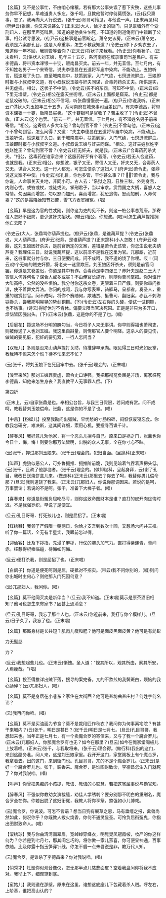 <!-- { "loadSidebar": true } -->
【幺篇】又不是公事忙，不由咱心绪穰。若有那大公事失误了惹下灾殃，这些儿事务你早不记想，早难道贵人多忘。张千呵，且教他暂时停待莫慌张。(云)我只禀事，忘了。我再向大人行说去。(张千云)哥哥可怜见，与他说一声。(正末再见科)(府尹云)张鼎，你又来说甚么？(正末云)大人，恰才出的衙门，只见禀墙外有个受刑妇人，在那里声冤叫屈。知道的是他贪生怕死，不知道的则道俺衙门中错断了公事。相公试寻思波。(府尹云)这桩事是前官断定，萧令史该房。(正末云)萧令史，我须是六案都孔目，这是人命重事，怎生不教我知道？(令史云)你下乡劝农去了，难道你一年不回，我则管等着你？(正末云)将状子来我看。(令史云)你看状子。(正末看科，云)供状人刘玉娘，见年三十五岁，系河南府在城录事司当差民户。有夫李德昌，将带资本课银一十锭，贩南昌买卖。前去一年，并无音信。至七月内，有不知姓名男子一个来寄信，说夫李德昌在五道将军庙中染病，不能动止。五娘听言，慌速雇了头口，直至城南庙中，扶策到家，入门气绝，七窍迸流鲜血。玉娘即时报与小叔叔李文道，有小叔叔说玉娘与奸夫同谋，合毒药药杀丈夫。所供是实，并无虚捏。相公，这状子不中使。(令史云)买不的东西，可知不中使。(正末云)四下里无墙壁。(令史云)相公在露天坐衙哩。(正末云)上面都是窟笼。(令史云)都是老鼠咬破的。(正末云)相公不信呵，听张鼎慢慢说一遍。(府尹云)你说我听。(正末云)"供状人刘玉娘年三十五岁，系河南府在城录事司当差民户。有夫李德昌，将带资本课银一十锭，贩南昌买卖。"这十锭银可是官收了？苦主收了？(令史云)不曾收。(正末云)这个也罢。"前去一年，并无音信。于七月内，有不知姓名男子前来寄信。"相公。这寄信人多大年纪？曾勾到官不曾？(令史云)不曾勾他。(正末云)这个不曾勾到官，怎么问得？又道："夫主李德昌在五道将军庙中染病，不能动止。玉娘听说，慌速雇了头口，到于城南庙中，扶策到家，入门气绝，七窍迸流鲜血。玉娘即时报与小叔叔李文道。小叔叔说玉娘与奸夫同谋。"相公，这奸夫姓张姓李姓赵姓王？曾勾到官不曾？(令史云)若无奸夫，就是我。(正末云)"合毒药药杀丈夫。"相公，这毒药在谁家合来？这服药好歹有个着落。(令史云)若无人合这药，也就是我。(正末云)相公，你想波，银子又无，寄信人又无，奸夫又无，合毒药人又无，谋合人又无。这一行人都无，可怎生便杀了这妇人？(府尹云)萧令史，张鼎说这文案不中使。(令史云)张孔目，你也多管，干你甚么事？(?
┰?萧令史，我与你说。人命事关天关地，非同小可。古人去："系狱之囚，日胜三秋。外则身苦，内则心忧。或笞或杖，或徒或流，掌刑君子，当以审求。赏罚国之大柄，喜怒人之常情。勿因喜而增赏，勿以怒而加刑。喜而增赏，犹恐追悔。怒而加刑，人命何辜？"这的是霜降始知节妇苦，雪飞方表窦娥冤。(唱)

【幺篇】早是这为官的性忒刚，则你这为吏的见不长，则这一桩公事总荒唐。那寄信人怎好不细防，更少这奸夫招状。(带云)相公，你想波。(唱)可怎生葫芦提推拥他亡云阳？

(令史云)大人，张鼎骂你葫芦提也。(府尹云)张鼎，是谁葫芦提？(令史云)张鼎说，大人葫芦提。(府尹云)张鼎，是谁葫芦提？(正末跪科)小人怎敢！(府尹云)张鼎，这刘玉娘因奸杀夫，是前官断定的文案，差错是萧令史该管，你怎生说老夫葫芦提？我理任三日，就说我葫芦提，这以前须不是我在这里为官。兀那厮，近前来，这桩事就分付与你，三日便要问成。问不成呵，我不道的饶了你哩。哎！(词云)你个无端的贼吏奸猾，将老夫一谜里欺压。刘玉娘因奸杀夫，须则是前官问罢。你道是文卷差迟，你道是其中有诈。合毒药是李四张三？养奸夫是赵二王大？寄信人何姓何名？谋合人或多或寡？不由俺官长施行，则随你曹司掌把。你对谁行大叫高呼，公然的没些惧怕。我分付你这宗文卷，更限着三日严假。则要你审问推详，使不着舞文弄法。你问的成呵，我与你写表章，骑驿马，呈都省，奏圣人，重重的赐赏封官。问不成呵，将你个赛随何，欺陆贾、挺曹司、翻旧案，赤瓦不刺海猢狲头，尝我那明晃晃的势剑铜铡。(下)(令史云)左右你的头硬，便试一试铜铡，也不妨事。(诗云)得好休时不肯休。偏要立限当官决死囚。正是是非只为多开口，烦恼皆因强出头。(下)(正末云)张鼎，这是你的不是了也。(唱)

【后庭花】揽这场不分明的腌勾当，今日将子人来无事讲。你早则得福也萧司吏，则被你送了人也刘玉娘。我这里自斟量，则俺那官人要个明降。这杀人的要见伤，做贼的要见脏，犯奸的要见双，一行人怎问当？

【双雁儿】多则是没来山葫芦提打关防，待推辞早承向。眼见得三日时光如反掌，教我待不慌来怎个慌？待不忙来怎不忙？

(云)张千，将刘玉娘下在死囚牢中去。(张千云)理会的。(正末唱)

【浪里来煞】那刘五娘罪责虚，萧令史口诤强。我把那衔冤负屈是非场，离家枉死李德昌，知他来怎生身丧？我直教平人无事罪人偿。(下)

第四折

(正末上，云)自家张鼎是也。奉相公台旨，与我三日假限，若问成有赏。问不成呵，教我替刘玉娘偿命。张鼎，这是你的不是了也。(唱)

【中吕】【粉蝶儿】投至我勘问出强贼，早忧愁的寸肠粉碎，闷恹恹废寝忘食。你教我怎研穷，难决断，这其间详细，索用心机，要搜寻百谋千计。

【醉春风】我好意儿劝他家，将一个恶头儿揣与自己。原来口是祸之门，张鼎也你今日个，悔，悔！则要你那万法皆明，出脱的众人无事，全在你寸心不昧。

(云)张千，押过那刘玉娘来。(张千云)理会的。犯妇当面。(旦跪科(正末唱)

【叫声】虎狼似恶公人，可扑鲁拥推、拥推阶前跪，我则见暗着气吞着声把头低。(云)张千，且疏了他那枷者。(张千云)理会的。(做卸枷科，旦起身拜，云)谢了孔目，我改日送烧饼盒儿来。(做走科)(正末云)那里去？你去了呵，我替你男儿偿命那？(旦云)我则道饶了我来。(正末云)兀那妇人，你说你那词因来。若说的是呵，万事罢论；若说的不是呵。张千，准备下大棒子者。(唱)

【喜春来】你道是衔冤负屈吃尽亏，则你这致命图财本是谁？直打的皮开肉绽悔时迟。不是我强罗织，早说了是便宜。

(旦云)孔目哥哥．打死孩儿也，则是屈招了。(正末唱)

【红绣鞋】我领了严假限一朝两日，你恰才支吾到数次十回，又惹场六问共三推。听了你一篇话，全无有半星实，我跟前怎过得。

【迎仙客】比及下拶指，先浸了麻槌，行仗的腕头加气力。直打得紫连青，青间赤。枉惹得棍棒临逼，待悔如何悔。

(旦云)便打杀我，则是屈招了也。(正末唱)

【白鹤子】你道是便死呵则是屈，硬抵对不招实。(带云)我不问你别的，(唱)则问你出城时主何心？则他那入门死因何意？

(云)兀那妇人，我问你。(唱)

【幺篇】莫不他同买卖是新伴当？(旦云)我不知道。(正末唱)莫示是原茶酒旧相知？他可也怎生来寄家书？因甚上通消息？

(旦云)孔目哥哥，我忘了那个人也。(正末云)你近前来，我打与你个模样儿。(旦云)日子久了，我忘了也。(正末唱)

【幺篇】那厮身材是长共短？肌肉儿瘦和肥？他可是面皮黑面皮黄？他可是有髭髟

力无髭髟

力？

(旦云)我想起些儿也。(正末云)惭愧。圣人道："视其所以，观其所由，察其所安，人焉瘦哉。"(唱)

【幺篇】投至得推详出贼下落，搜寻的案完备。兀的不熬煎的我鬓斑白，烦恼的我心肠碎？(云)兀那妇人，(唱)

【幺篇】莫不是身居在小巷东？家住在大街西？他可是甚坊曲甚庄村？何姓字何名讳？

(云)我再问你咱。(唱)

【幺篇】莫不是买油面为节食？莫不是裁段匹作秋衣？我问你为何事离宅院？有甚干来城内？(云)张千，明日是甚日？(张千云)明日是七月七。(旦云)孔目哥哥，我想起来也。当年正是七月七，有一个卖魔合罗的寄信来，又与了我一个魔合罗儿。(正末云)兀那妇人，你那魔合罗有也无？如今在那里？(旦云)如今在俺家堂阁板儿上放着哩。(正末云)张千，与我取将来。(张千云)理会得。(做行科)我出的这门，来到这醋务巷。问人来，这是刘玉娘家里。我开开这门，家堂阁板上有个魔合罗，我拿着去。出的这门，来到衙门也。孔目哥哥，兀的不是个魔合罗儿。(正末云)是好一个魔合罗儿也。张千，装香来。魔合罗，是谁图财致命，李德昌怎生入门就死了？你对我说咱。(唱)

【叫声】你曾把愚痴的小孩提，教诲、教诲的心聪慧，若把这冤屈事说与勘官知。

【醉春风】不强似你教幼女演裁缝，劝佳人学绣刺？要分别那不明白的重刑名，魔合罗全在你。你若出脱了这妇衔冤，我教人将你享祭，煞强如小儿博戏。

(云)魔合罗，你说波。可怎不言语？想当日狗有展草之恩，马有垂缰之报，禽兽尚然如此，何况你乎？你既教人拨火烧香，你何不通灵显圣。可怜负屈衔冤鬼，你指出图财致命人。(唱)

【滚绣球】我与你曲湾湾画翠眉，宽绰绰穿绛衣，明晃晃凤冠霞帔，妆严的你这样何为？你若是到七月七，那其间乞巧的，将你做一家儿燕喜，你可便显神通，百事依随。比及你露十指玉笋穿针线，你怎不启一点朱唇说是非，教万代人知。

(云)魔合罗，是谁杀了李德昌来？你对我说咱。(唱)

【倘秀才】枉塑你似观音像仪，怎无那半点儿慈悲面皮？空着我盘问你将我不应对。我彻上下，细观窥到底。

【蛮姑儿】我则道在那壁，原来在这里，谁想这底座儿下包藏着杀人贼。呼左右，上阶基，谁把高山认的？

